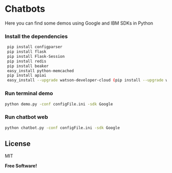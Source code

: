 # Chatbots
Here you can find some demos using Google and IBM SDKs in Python


### Install the dependencies

```sh
 pip install configparser
 pip install flask
 pip install Flask-Session
 pip install redis
 pip install beaker
 easy_install python-memcached
 pip install apiai
 easy_install --upgrade watson-developer-cloud (pip install --upgrade watson-developer-cloud)
```

### Run terminal demo
```sh
python demo.py -conf configFile.ini -sdk Google
```

### Run chatbot web
```sh
python chatbot.py -conf configFile.ini -sdk Google
```

License
----

MIT

**Free Software!**
